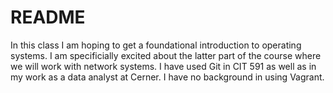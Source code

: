 # README

In this class I am hoping to get a foundational introduction to operating systems. I am specificially excited about the latter part of the course where we will work with network systems. I have used Git in CIT 591 as well as in my work as a data analyst at Cerner. I have no background in using Vagrant. 
